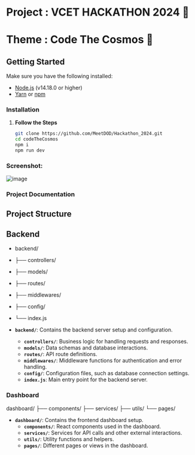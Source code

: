 # Project : VCET HACKATHON 2024 🗿

# Theme : Code The Cosmos 🚀

## Getting Started

Make sure you have the following installed:

- [Node.js](https://nodejs.org/) (v14.18.0 or higher)
- [Yarn](https://yarnpkg.com/) or [npm](https://www.npmjs.com/)

### Installation

1. **Follow the Steps**

   ```sh
   git clone https://github.com/MeetDOD/Hackathon_2024.git
   cd codeTheCosmos
   npm i
   npm run dev

### Screenshot:

![image](https://github.com/user-attachments/assets/08417713-60e8-4a99-830f-24586dfa2a0d)

### Project Documentation

## Project Structure

## Backend

- backend/
- ├── controllers/
- ├── models/
- ├── routes/
- ├── middlewares/
- ├── config/
- └── index.js


- **`backend/`**: Contains the backend server setup and configuration.
  - **`controllers/`**: Business logic for handling requests and responses.
  - **`models/`**: Data schemas and database interactions.
  - **`routes/`**: API route definitions.
  - **`middlewares/`**: Middleware functions for authentication and error handling.
  - **`config/`**: Configuration files, such as database connection settings.
  - **`index.js`**: Main entry point for the backend server.

### Dashboard

 dashboard/
 ├── components/
 ├── services/
 ├── utils/
 └──  pages/

- **`dashboard/`**: Contains the frontend dashboard setup.
  - **`components/`**: React components used in the dashboard.
  - **`services/`**: Services for API calls and other external interactions.
  - **`utils/`**: Utility functions and helpers.
  - **`pages/`**: Different pages or views in the dashboard.